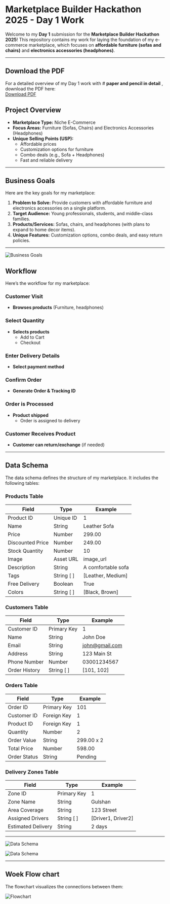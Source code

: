 # Marketplace Builder Hackathon 2025 - Day 1 Work

Welcome to my **Day 1** submission for the **Marketplace Builder Hackathon 2025**! This repository contains my work for laying the foundation of my e-commerce marketplace, which focuses on **affordable furniture (sofas and chairs)** and **electronics accessories (headphones)**.

---
## **Download the PDF**
For a detailed overview of my Day 1 work with # **paper and pencil in detail** , download the PDF here:  
[Download PDF](./pdf24_merged%20(1).pdf)



## **Project Overview**
- **Marketplace Type:** Niche E-Commerce
- **Focus Areas:** Furniture (Sofas, Chairs) and Electronics Accessories (Headphones)
- **Unique Selling Points (USP):**
  - Affordable prices
  - Customization options for furniture
  - Combo deals (e.g., Sofa + Headphones)
  - Fast and reliable delivery

---





## **Business Goals**
Here are the key goals for my marketplace:
1. **Problem to Solve:** Provide customers with affordable furniture and electronics accessories on a single platform.
2. **Target Audience:** Young professionals, students, and middle-class families.
3. **Products/Services:** Sofas, chairs, and headphones (with plans to expand to home decor items).
4. **Unique Features:** Customization options, combo deals, and easy return policies.

---

![Business Goals](./IMG-20250115-WA0203.jpg)

## **Workflow**
Here’s the workflow for my marketplace:

### **Customer Visit**
- **Browses products** (Furniture, headphones)

### **Select Quantity**
- **Selects products**
  - Add to Cart
  - Checkout

### **Enter Delivery Details**
- **Select payment method**

### **Confirm Order**
- **Generate Order & Tracking ID**

### **Order is Processed**
- **Product shipped**
  - Order is assigned to delivery

### **Customer Receives Product**
- **Customer can return/exchange** (if needed)

---

## **Data Schema**
The data schema defines the structure of my marketplace. It includes the following tables:

### **Products Table**
| Field               | Type        | Example           |
|---------------------|-------------|-------------------|
| Product ID          | Unique ID   | 1                 |
| Name                | String      | Leather Sofa      |
| Price               | Number      | 299.00            |
| Discounted Price    | Number      | 249.00            |
| Stock Quantity      | Number      | 10                |
| Image               | Asset URL   | image_url         |
| Description         | String      | A comfortable sofa|
| Tags                | String [ ]  | [Leather, Medium] |
| Free Delivery       | Boolean     | True              |
| Colors              | String [ ]  | [Black, Brown]    |

### **Customers Table**
| Field               | Type        | Example           |
|---------------------|-------------|-------------------|
| Customer ID         | Primary Key | 1                 |
| Name                | String      | John Doe          |
| Email               | String      | john@gmail.com    |
| Address             | String      | 123 Main St       |
| Phone Number        | Number      | 03001234567       |
| Order History       | String [ ]  | [101, 102]        |

### **Orders Table**
| Field               | Type        | Example           |
|---------------------|-------------|-------------------|
| Order ID            | Primary Key | 101               |
| Customer ID         | Foreign Key | 1                 |
| Product ID          | Foreign Key | 1                 |
| Quantity            | Number      | 2                 |
| Order Value         | String      | 299.00 x 2        |
| Total Price         | Number      | 598.00            |
| Order Status        | String      | Pending           |

### **Delivery Zones Table**
| Field               | Type        | Example           |
|---------------------|-------------|-------------------|
| Zone ID             | Primary Key | 1                 |
| Zone Name           | String      | Gulshan           |
| Area Coverage       | String      | 123 Street        |
| Assigned Drivers    | String [ ]  | [Driver1, Driver2]|
| Estimated Delivery  | String      | 2 days            |

---



![Data Schema](./IMG-20250115-WA0201.jpg)

![Data Schema](./IMG-20250115-WA0202.jpg)

---

## **Woek Flow chart**
The flowchart visualizes the connections between them:


![Flowchart](./IMG-20250115-WA0204.jpg)


